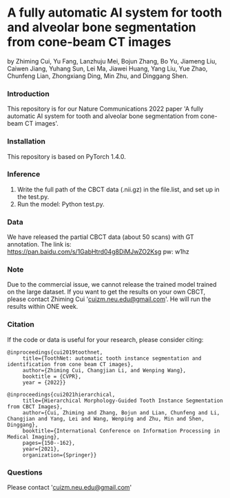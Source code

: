 # A fully automatic AI system for tooth and alveolar bone segmentation from cone-beam CT images
by Zhiming Cui, Yu Fang, Lanzhuju Mei, Bojun Zhang, Bo Yu, Jiameng Liu, Caiwen Jiang, Yuhang Sun, Lei Ma, Jiawei Huang, Yang Liu, Yue Zhao, Chunfeng Lian, Zhongxiang Ding, Min Zhu, and Dinggang Shen.


### Introduction

This repository is for our Nature Communications 2022 paper 'A fully automatic AI system for tooth and alveolar bone segmentation from cone-beam CT images'. 


### Installation
This repository is based on PyTorch 1.4.0.

### Inference
1. Write the full path of the CBCT data (.nii.gz) in the file.list, and set up in the test.py.
2. Run the model: Python test.py.

### Data
We have released the partial CBCT data (about 50 scans) with GT annotation. The link is: https://pan.baidu.com/s/1GabHtrd04g8DiMJwZO2Ksg pw: w1hz

### Note
Due to the commercial issue, we cannot release the trained model trained on the large dataset. If you want to get the results on your own CBCT, please contact Zhiming Cui 'cuizm.neu.edu@gmail.com'. He will run the results within ONE week.

### Citation

If the code or data is useful for your research, please consider citing:

    @inproceedings{cui2019toothnet,
         title={ToothNet: automatic tooth instance segmentation and identification from cone beam CT images},
         author={Zhiming Cui, Changjian Li, and Wenping Wang},
         booktitle = {CVPR},
         year = {2022}}
         
    @inproceedings{cui2021hierarchical,
         title={Hierarchical Morphology-Guided Tooth Instance Segmentation from CBCT Images},
         author={Cui, Zhiming and Zhang, Bojun and Lian, Chunfeng and Li, Changjian and Yang, Lei and Wang, Wenping and Zhu, Min and Shen, Dinggang},
         booktitle={International Conference on Information Processing in Medical Imaging},
         pages={150--162},
         year={2021},
         organization={Springer}} 

### Questions
Please contact 'cuizm.neu.edu@gmail.com'
